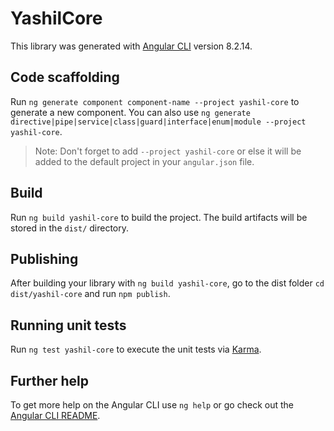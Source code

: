 # YashilCore

This library was generated with [Angular CLI](https://github.com/angular/angular-cli) version 8.2.14.

## Code scaffolding

Run `ng generate component component-name --project yashil-core` to generate a new component. You can also use `ng generate directive|pipe|service|class|guard|interface|enum|module --project yashil-core`.
> Note: Don't forget to add `--project yashil-core` or else it will be added to the default project in your `angular.json` file. 

## Build

Run `ng build yashil-core` to build the project. The build artifacts will be stored in the `dist/` directory.

## Publishing

After building your library with `ng build yashil-core`, go to the dist folder `cd dist/yashil-core` and run `npm publish`.

## Running unit tests

Run `ng test yashil-core` to execute the unit tests via [Karma](https://karma-runner.github.io).

## Further help

To get more help on the Angular CLI use `ng help` or go check out the [Angular CLI README](https://github.com/angular/angular-cli/blob/master/README.md).
